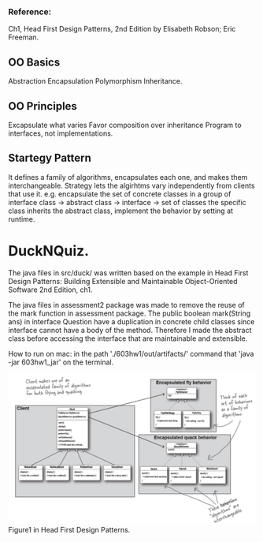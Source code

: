 ### Reference:  
Ch1, Head First Design Patterns, 2nd Edition by Elisabeth Robson; Eric Freeman.
## OO Basics
Abstraction
Encapsulation
Polymorphism
Inheritance.

## OO Principles
Excapsulate what varies
Favor composition over inheritance
Program to interfaces, not implementations.

## Startegy Pattern
It defines a family of algorithms,
encapsulates each one,
and makes them interchangeable.
Strategy lets the algirhtms vary independently from clients that use it.
e.g. encapsulate the set of concrete classes in a group of interface class -> abstract class -> interface -> set of classes the specific class inherits the abstract class, implement the behavior by setting at runtime.

# DuckNQuiz.
The java files in src/duck/ was written based on the example in Head First Design Patterns: Building Extensible and Maintainable Object-Oriented Software 2nd Edition, ch1.

The java files in assessment2 package was made to remove the reuse of the mark function in assessment package.
The public boolean mark(String ans) in interface Question have a duplication in concrete child classes since interface cannot have a body of the method.
Therefore I made the abstract class before accessing the interface that are maintainable and extensible.

How to run on mac: in the path './603hw1/out/artifacts/' command that 'java -jar 603hw1_jar' on the terminal.

![Image of class diagram](class_diagram.png) Figure1 in Head First Design Patterns.
